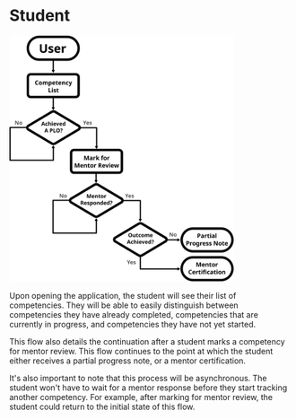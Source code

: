 # Student

<a href="student.svg" target="_blank">
  <img src="student.svg" width="400px"/>
</a>

Upon opening the application, the student will see their list of competencies. They will be able to easily distinguish between competencies they have already completed, competencies that are currently in progress, and competencies they have not yet started.

This flow also details the continuation after a student marks a competency for mentor review. This flow continues to the point at which the student either receives a partial progress note, or a mentor certification.

It's also important to note that this process will be asynchronous. The student won't have to wait for a mentor response before they start tracking another competency. For example, after marking for mentor review, the student could return to the initial state of this flow.
